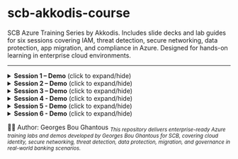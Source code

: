 # scb-akkodis-course
SCB Azure Training Series by Akkodis. Includes slide decks and lab guides for six sessions covering IAM, threat detection, secure networking, data protection, app migration, and compliance in Azure. Designed for hands-on learning in enterprise cloud environments.

---
<details>
<summary><strong>Session 1 – Demo</strong> (click to expand/hide)</summary>

### 🧪 Hands-On Lab: Secure Storage Access Using ARM Template and RFC 1918 IP Strategy

#### 🏷️ Lab Title
Deploy a Secure Logging Architecture with Private Endpoint and RFC 1918 IP Strategy Using ARM JSON

#### 🎯 Lab Objective
Deploy a logging subnet and storage account using RFC 1918 IP address space, and integrate it with a Private Endpoint and Private DNS Zone to enforce internal-only access — following best practice cloud security architecture.

#### ✅ Lab Scenario
A centralized logging application resides within AppSubnet. This app must write logs to an Azure Storage account, which must not be accessible over the internet.

### 🔧 Lab Steps Overview

| Setup Step | Description                                      |
|------------|--------------------------------------------------|
| 1          | Create the Resource Group                        |
| 2          | Create the ARM Template                          |

| Deploy Step | Description                                     |
|-------------|-------------------------------------------------|
| 1           | Deploy the ARM Template                         |
| 2           | Create the Private Endpoint                     |
| 3           | Create and Link Private DNS Zone                |

| Test Step   | Description                                     |
|-------------|-------------------------------------------------|
| 1           | Verify DNS Resolution (from inside the VNet)    |
| 2           | Confirm Public Access Blocked                   |
| 3           | (Optional) Create a Test VM in the VNet         |
| 4           | (Optional) SSH into the Test VM                 |
| 5           | (Optional) Test DNS and Storage Access from VM  |
| 6           | (Optional) Test Internet Blocking via NSG       |

| Expected Outcome | Description                                                      |
|------------------|------------------------------------------------------------------|
| 1                | Storage account is only accessible privately                     |
| 2                | DNS resolves to private IP inside the VNet                       |
| 3                | Public access is blocked as expected                             |
| 4                | Private endpoint and DNS zone are validated                      |
| 5                | A secure VNet using `10.50.0.0/16` with subnetting               |
| 6                | A storage account that’s only accessible over the private network|
| 7                | DNS correctly resolving via `privatelink.blob.core.windows.net`  |
| 8                | Full validation that no public access is allowed, and internal routing works

</details>

<details>
<summary><strong>Session 2 – Demo</strong> (click to expand/hide)</summary>

### 🧪 Hands-On Lab: Sentinel Lab – Key Vault Detection

#### 🏷️ Lab Title
Detect and Respond to Suspicious Access Patterns in Azure Key Vault Using Microsoft Sentinel

#### 🎯 Lab Objective
Simulate and detect excessive secret access by a privileged identity, trigger a Microsoft Sentinel analytics rule, and automate the response using a Logic App to disable the account and notify the SOC team.

#### ✅ Lab Scenario
A privileged user retrieves secrets from Azure Key Vault more frequently than expected, indicating possible insider threat or credential misuse.

## 🔧 Lab Steps Overview

| Setup Step | Description                                      |
| ---------- | ------------------------------------------------ |
| 1          | Create Resource Group and Key Vault              |
| 2          | Assign Key Vault Contributor role to a test user |
| 3          | Enable diagnostic logging to Log Analytics       |

| Detection Step | Description                                  |
| -------------- | -------------------------------------------- |
| 1              | Simulate 10 secret retrievals using CLI loop |
| 2              | Author Sentinel Analytics Rule using KQL     |

| Response Step | Description                                 |
| ------------- | ------------------------------------------- |
| 1             | Create Logic App Playbook for auto-response |
| 2             | Connect playbook to analytics rule          |

| Expected Outcome | Description                                                |
| ---------------- | ---------------------------------------------------------- |
| 1                | Sentinel incident created upon detection                   |
| 2                | User account automatically disabled via Graph API          |
| 3                | SOC notified via Teams                                     |
| 4                | Event archived and metrics visible in Workbooks/Dashboards |
| 5                | End-to-end audit-traceable response workflow confirmed     |

</details>

<details>
<summary><strong>Session 3 – Demo</strong> (click to expand/hide)</summary>

### 🧪 Hands-On Lab: NSG Flow Visibility Lab – Monitor and Block Intra-VNet Traffic

#### 🏷️ Lab Title
Simulate and monitor denied traffic within Azure Virtual Networks using Network Security Groups (NSGs) and Flow Logs

#### 🎯 Lab Objective
Deploy a 2-tier segmented network with enforced NSG rules to block unauthorized east-west traffic. Use Network Watcher to monitor and validate traffic visibility and rule effectiveness.

#### ✅ Lab Scenario
A frontend VM (`vm-web`) is placed in a web subnet and attempts SSH access to a backend VM (`vm-app`) in a secure subnet. An NSG rule blocks the connection, and flow logs are used to confirm denied traffic events.

---

### 🔧 Lab Steps Overview

| Setup Step | Description                                         |
|------------|-----------------------------------------------------|
| 1          | Deploy infrastructure using Bicep or CLI            |
| 2          | Apply NSG to deny SSH from web-subnet to app-subnet |
| 3          | Enable Network Watcher in the region                |

| Validation Step | Description                                    |
|-----------------|------------------------------------------------|
| 1               | Attempt SSH from vm-web to vm-app              |
| 2               | Confirm connection is denied due to NSG rule   |
| 3               | Analyze NSG Flow Logs for denied traffic       |

| Expected Outcome | Description                                   |
|------------------|-----------------------------------------------|
| 1                | East-west SSH blocked by explicit NSG rule    |
| 2                | Flow logs show denied TCP/22 traffic          |
| 3                | Demonstrates intra-VNet traffic visibility    |

</details>

<details>
<summary><strong>Session 4 - Demo</strong> (click to expand/hide)</summary>

### 🧪 Hands-On Lab: Immutable Storage for Audit Compliance

#### 🏷️ Lab Title
Configure Immutable Blob Storage with Protected Append Writes and Legal Hold Using Azure CLI and Portal

#### 🎯 Lab Objective
Implement enterprise-grade immutable storage in Azure Blob to retain critical logs for 7 years in WORM (Write Once Read Many) mode, using CLI and Portal.

#### ✅ Lab Scenario
You are tasked with ensuring security audit logs are immutable and verifiable for a 7-year compliance period.

A storage account and container are deployed with a time-based WORM policy (2555 days), protected append writes, and (optionally) a legal hold.

---

### 🔧 Lab Steps Overview

| Setup Step | Description                                         |
|------------|-----------------------------------------------------|
| 1          | Login to Azure CLI                                  |
| 2          | Create resource group and storage account           |
| 3          | Create blob container                               |
| 4          | Set immutability policy (WORM, append writes)       |
| 5          | Upload sample log file                              |
| 6          | Lock immutability policy                            |
| 7          | (Optional) Apply legal hold                         |

| Validation Step | Description                                    |
|-----------------|------------------------------------------------|
| 1               | Attempt to delete blob (should fail)           |
| 2               | Check immutability policy status               |
| 3               | Confirm append writes are allowed              |
| 4               | (Optional) Check legal hold status             |

| Expected Outcome | Description                                   |
|------------------|-----------------------------------------------|
| 1                | Blob container is immutable for 7 years       |
| 2                | Blob deletion is blocked by WORM policy       |
| 3                | Append writes succeed, but deletes/updates fail|
| 4                | Legal hold is visible and enforced             |

</details>

<details>
<summary><strong>Session 5 - Demo</strong> (click to expand/hide)</summary>

### 🧪 Hands-On Lab: Azure DMS Migration – SQL Server (Docker) to Azure SQL Managed Instance

#### 🏷️ Lab Title
Online Migration from On-Premises SQL Server (Docker) to Azure SQL Managed Instance using Azure Database Migration Service (DMS)

#### 🎯 Lab Objective
Simulate a real-world **online migration** from a local SQL Server (running in Docker) to Azure SQL Managed Instance (MI) using Azure DMS, with all steps performed via Azure CLI and JSON configuration files.

#### ✅ Lab Scenario
You are tasked with migrating a production SQL Server database to Azure SQL MI. The source is simulated using a Docker container. The migration must be automated, auditable, and validated using CLI and SQL queries.

---

### 🔧 Lab Steps Overview

| Setup Step | Description                                                      |
|------------|------------------------------------------------------------------|
| 1          | Prepare Docker SQL Server as the source                          |
| 2          | Define source, target, and database options JSON config files    |
| 3          | Create Azure DMS instance, migration project, and migration task |
| 4          | Monitor migration and validate results in Azure SQL MI           |

| Validation Step | Description                                    |
|-----------------|------------------------------------------------|
| 1               | Connect to Azure SQL MI and validate data      |
| 2               | Confirm schema and row count match source      |
| 3               | Review DMS migration status and logs           |

| Expected Outcome | Description                                   |
|------------------|-----------------------------------------------|
| 1                | Docker SQL Server simulates on-premises source|
| 2                | Azure SQL MI receives data via DMS migration  |
| 3                | CLI automates full workflow                   |
| 4                | Manual or scripted query confirms migration   |

</details>

<details>
<summary><strong>Session 6 - Demo</strong> (click to expand/hide)</summary>

### 🧪 Hands-On Lab: Azure Policy & Blueprints for Enterprise Governance

#### 🏷️ Lab Title
Automate and Enforce Cloud Governance with Azure Policy and Blueprints

#### 🎯 Lab Objective
Design and implement enterprise governance at scale using Azure Policy and Blueprints. Enforce compliance, resource consistency, and security standards across multiple subscriptions using policy definitions, initiatives, and blueprint assignments.

#### ✅ Lab Scenario
You are tasked with ensuring all Azure resources in your organization comply with security and operational standards. You will use Azure Policy to restrict resource types, enforce tagging, and require encryption. Blueprints will be used to deploy standardized environments with built-in compliance controls.

---

### 🔧 Lab Steps Overview

| Setup Step | Description                                                      |
|------------|------------------------------------------------------------------|
| 1          | Create a resource group for governance artifacts                 |
| 2          | Author and assign Azure Policy definitions (e.g., allowed SKUs, required tags, encryption) |
| 3          | Group policies into an initiative and assign to a subscription   |
| 4          | Create and publish an Azure Blueprint with artifacts (policies, RBAC, ARM templates) |
| 5          | Assign the blueprint to a subscription or management group       |

| Validation Step | Description                                    |
|-----------------|------------------------------------------------|
| 1               | Deploy resources and verify policy enforcement  |
| 2               | Attempt to create non-compliant resources      |
| 3               | Review compliance results in Azure Policy blade|
| 4               | Confirm blueprint assignment and artifact deployment |

| Expected Outcome | Description                                   |
|------------------|-----------------------------------------------|
| 1                | Non-compliant resources are denied or flagged |
| 2                | Required tags and settings are enforced       |
| 3                | Blueprint assignments deploy consistent environments |
| 4                | Compliance dashboard reflects policy status   |

</details>

🧑‍🏫 Author: Georges Bou Ghantous
<sub><i>This repository delivers enterprise-ready Azure training labs and demos developed by Georges Bou Ghantous for SCB, covering cloud identity, secure networking, threat detection, data protection, migration, and governance in real-world banking scenarios.</i></sub>
